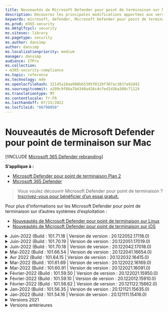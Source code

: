 ```yaml
---
title: Nouveautés de Microsoft Defender pour point de terminaison sur Mac
description: Découvrez les principales modifications apportées aux versions précédentes de Microsoft Defender pour point de terminaison sur Mac.
keywords: microsoft, defender, Microsoft Defender pour point de terminaison, mac, installation, macos, whatsnew
ms.prod: m365-security
ms.mktglfcycl: security
ms.sitesec: library
ms.pagetype: security
ms.author: dansimp
author: dansimp
ms.localizationpriority: medium
manager: dansimp
audience: ITPro
ms.collection:
- m365-security-compliance
ms.topic: reference
ms.technology: mde
ms.openlocfilehash: 32145a10aa908bb5395f0129f307ac3837a92d42
ms.sourcegitcommit: a209c9f86a7b4340a426c4cfed2d36a388c71124
ms.translationtype: MT
ms.contentlocale: fr-FR
ms.lasthandoff: 07/15/2022
ms.locfileid: "66798058"
---
```

# <a name="whats-new-in-microsoft-defender-for-endpoint-on-mac"></a>Nouveautés de Microsoft Defender pour point de terminaison sur Mac

[!INCLUDE [Microsoft 365 Defender rebranding](../../includes/microsoft-defender.md)]

**S’applique à :**
- [Microsoft Defender pour point de terminaison Plan 2](https://go.microsoft.com/fwlink/p/?linkid=2154037)
- [Microsoft 365 Defender](https://go.microsoft.com/fwlink/?linkid=2118804)

> Vous voulez découvrir Microsoft Defender pour point de terminaison ? [Inscrivez-vous pour bénéficier d’un essai gratuit.](https://signup.microsoft.com/create-account/signup?products=7f379fee-c4f9-4278-b0a1-e4c8c2fcdf7e&ru=https://aka.ms/MDEp2OpenTrial?ocid=docs-wdatp-exposedapis-abovefoldlink)

Pour plus d’informations sur les Microsoft Defender pour point de terminaison sur d’autres systèmes d’exploitation : 
- [Nouveautés de Microsoft Defender pour point de terminaison sur Linux](linux-whatsnew.md) 
- [Nouveautés de Microsoft Defender pour point de terminaison sur iOS](ios-whatsnew.md)</br>

<details>
  <summary>Juin-2022 (Build : 101.71.18 | Version de version : 20.122052.17118.0)</summary>

&ensp;Publication : **7 juillet 2022**<br/>
&ensp;Date de publication : **7 juillet 2022**<br/>
&ensp;Build : **101.71.18**<br/>
&ensp;Version de version : **20.122052.17118.0**<br/>

**Nouveautés**

- `mdatp connectivity test` a été étendu avec une URL supplémentaire dont le produit a besoin pour fonctionner correctement. La nouvelle URL est [https://go.microsoft.com/fwlink/?linkid=2144709](https://go.microsoft.com/fwlink/?linkid=2144709).
- Jusqu’à présent, le niveau du journal des produits n’était pas conservé entre les redémarrages du produit. À partir de cette version, il existe un nouveau commutateur d’outil de ligne de commande qui conserve le niveau du journal. La nouvelle commande est `mdatp log level persist --level <level>`.
- Correction d’un bogue dans le package d’installation du produit qui, dans de rares cas, pouvait entraîner une perte d’état du produit pendant les mises à jour
- Améliorations des performances pour les opérations de copie de fichiers et les applications macOS intégrées
- Correctifs de bogue

<br/>
</details>

<details>
  <summary>Juin-2022 (Build : 101.70.19 | Version de version : 20.122051.17019.0)</summary>

&ensp;Publication : **14 juin 2022**<br/>
&ensp;Publication : **14 juin 2022**<br/>
&ensp;Build : **101.70.19**<br/>
&ensp;Version de version : **20.122051.17019.0**<br/>

**Nouveautés**

- Correction d’un bogue dans lequel les notifications liées aux menaces n’étaient pas toujours présentées à l’utilisateur final.
- Améliorations des performances & d’autres correctifs de bogues

<br/>
</details>


<details>
  <summary>Juin-2022 (Build : 101.70.18 | Version de version : 20.122042.17018.0)</summary>

&ensp;Publication : **2 juin 2022**<br/>
&ensp;Date de publication : **2 juin 2022**<br/>
&ensp;Build : **101.70.18**<br/>
&ensp;Version de version : **20.122042.17018.0**<br/>

**Nouveautés**

- Correction d’un bogue dans lequel le package d’installation était parfois suspendu indéfiniment pendant les mises à jour du produit
- Correction d’un bogue dans lequel le produit détectait parfois incorrectement les fichiers à l’intérieur du dossier de quarantaine
- Améliorations des performances & d’autres correctifs de bogues

<br/>
</details>

<details>
  <summary>Mai-2022 (Build : 101.66.54 | Version de version : 20.122041.16654.0) </summary>

&ensp;Publication : **11 mai 2022**<br/>
&ensp;Date de publication : **11 mai 2022**<br/>
&ensp;Build : **101.66.54**<br/>
&ensp;Version de version : **20.122041.16654.0**<br/>


**Nouveautés**

- Résolution d’un problème où `mdatp diagnostic real-time-protection-statistics` l’impression du chemin d’accès au processus n’était pas correcte dans certains cas.
- Correctifs de bogue

<br/>
</details>

<details>
  <summary>Avr 2022 (Build : 101.64.15 | Version de version : 20.122032.16415.0)</summary>

&ensp;Publication : **26 avril 2022**<br/>
&ensp;Publication : **26 avril 2022**<br/>
&ensp;Build : **101.64.15**<br/>
&ensp;Version de version : **20.122032.16415.0**<br/>

**Nouveautés**

- Correction d’une régression introduite dans la version 101.61.69 où l’icône de menu État affichait parfois une icône d’erreur, même si aucune action n’était requise de la part de l’utilisateur final
- Amélioration du `conflicting_applications` champ pour `mdatp health` afficher uniquement les 10 processus les plus récents et inclure les noms des processus. Cela facilite l’identification des processus potentiellement en conflit avec Microsoft Defender pour point de terminaison pour Mac.
- Correction d’un bogue dans `mdatp device-control removable-media policy list` lequel l’ID du fournisseur et l’ID de produit étaient affichés en tant que décimaux au lieu de hexadécimals
- Améliorations des performances & d’autres correctifs de bogues

<br/>
</details>

<details>
  <summary>Mar-2022 (Build : 101.61.69 | Version de version : 20.122022.16169.0) </summary>

&ensp;Publication : **25 mars 2022**<br/>
&ensp;Date de publication : **25 mars 2022**<br/>
&ensp;Build : **101.61.69**<br/>
&ensp;Version de version : **20.122022.16169.0**<br/>

**Nouveautés**

- Correctifs de bogue

<br/>
</details>

<details>
  <summary>Mar-2022 (Build : 101.60.91 | Version de version : 20.122021.16091.0)</summary>

&ensp;Publication : **8 mars 2022**<br/>
&ensp;Date de publication : **8 mars 2022**<br/>
&ensp;Build : **101.60.91**<br/>
&ensp;Version de version : **20.122021.16091.0**<br/>

**Nouveautés**

- Cette version contient une mise à jour de sécurité pour [CVE-2022-23278](https://msrc-blog.microsoft.com/2022/03/08/guidance-for-cve-2022-23278-spoofing-in-microsoft-defender-for-endpoint/)

<br/>
</details>

<details>
  <summary>Février-2022 (Build : 101.59.50 | Version de version : 20.122021.15950.0) </summary>

&ensp;Publication : **28 février 2022**<br/>
&ensp;Publication : **28 février 2022**<br/>
&ensp;Build : **101.59.50**<br/>
&ensp;Version de version : **20.122021.15950.0**<br/>

**Nouveautés**

- Cette version ajoute la prise en charge de macOS 12.3. À compter de macOS 12.3, [Apple supprime Python 2.7](https://developer.apple.com/documentation/macos-release-notes/macos-12_3-release-notes). Aucune version de Python n’est préinstallée sur macOS par défaut. **ACTION NÉCESSAIRE** : 
  - Les utilisateurs doivent mettre à jour Microsoft Defender pour point de terminaison pour Mac vers la version 101.59.50 (ou ultérieure) avant de mettre à jour leurs appareils vers macOS Monterey 12.3 (ou version ultérieure). Cette version minimale 101.59.50 est un prérequis pour éliminer les problèmes liés à Python avec Microsoft Defender pour point de terminaison pour Mac sur macOS Monterey.
  - Pour les déploiements à distance, les configurations MDM existantes doivent être mises à jour pour Microsoft Defender pour point de terminaison pour Mac version 101.59.50 (ou ultérieure). L’envoi (push) via GPM d’une ancienne version de Microsoft Defender pour point de terminaison pour Mac vers macOS Monterey 12.3 (ou version ultérieure) entraîne un échec d’installation.

<br/>
</details>

<details>
  <summary>Février-2022 (Build : 101.59.10 | Version de version : 20.122012.15910.0)</summary>

&ensp;Publication : **22 février 2022**<br/>
&ensp;Publication : **22 février 2022**<br/>
&ensp;Build : **101.59.10**<br/>
&ensp;Version de version : **20.122012.15910.0**<br/>

**Nouveautés**

- L’outil de ligne de commande prend désormais en charge la restauration des fichiers mis en quarantaine à un emplacement autre que celui où le fichier a été détecté à l’origine. Cela peut être fait par le biais `mdatp threat quarantine restore --id [threat-id] --path [destination-folder]`de .
- Contrôle d’appareil étendu pour gérer les appareils connectés via Thunderbolt 3
- Amélioration de la gestion des stratégies de contrôle d’appareil contenant des ID de fournisseur et des ID de produit non valides. Avant cette version, si la stratégie contenait un ou plusieurs ID non valides, la stratégie entière était ignorée. À partir de cette version, seules les parties non valides de la stratégie sont ignorées. Les problèmes liés à la stratégie sont exposés via `mdatp device-control removable-media policy list`.
- Correctifs de bogue

<br/>
</details>

<details>
  <summary>Février-2022 (Build : 101.56.62 | Version de version : 20.121122.15662.0)</summary>

&ensp;Publication : **7 février 2022**<br/>
&ensp;Publication : **7 février 2022**<br/>
&ensp;Build : **101.56.62**<br/>
&ensp;Version de version : **20.121122.15662.0**<br/>

**Nouveautés**

- Correctifs de bogue 

<br/>
</details>

<details>
  <summary> Jan-2022 (Build : 101.56.35 | Version de version : 20.121121.15635.0)</summary>

&ensp;Publication : **30 janvier 2022**<br/>
&ensp;Date de publication : **30 janvier 2022**<br/>
&ensp;Build : **101.56.35**<br/>
&ensp;Version de version : **20.121121.15635.0**<br/>

**Nouveautés**

- L’application a été renommée « Microsoft Defender ATP » en « Microsoft Defender ». Les utilisateurs finaux observeront les modifications suivantes :
- Le chemin d’installation de l’application a été remplacé par `/Application/Microsoft Defender ATP.app` `/Applications/Microsoft Defender.app`.
- Dans l’expérience utilisateur, les occurrences de « Microsoft Defender ATP » ont été remplacées par « Microsoft Defender »
- Résolution d’un problème où certaines applications VPN ne pouvaient pas se connecter en raison du filtre de contenu réseau distribué avec Microsoft Defender pour point de terminaison pour Mac
- Résolution d’un problème détecté dans macOS 12.2 beta 2 où le package d’installation n’a pas pu être ouvert en raison d’une modification du système d’exploitation qui empêche l’installation de packages présentant certaines caractéristiques. Bien qu’il semble que ce changement de système d’exploitation ne soit pas inclus dans la version finale de macOS 12.2, il est probable qu’il sera réintroduit dans une prochaine version de macOS. Par conséquent, nous encourageons tous les administrateurs d’entreprise à actualiser le package Microsoft Defender pour point de terminaison dans leur console de gestion vers cette version de produit (ou une version plus récente).
- Résolution d’un problème rencontré sur certains appareils M1 où le produit était bloqué avec des définitions de logiciel anti-programme malveillant non valides et n’a pas pu être mis à jour avec succès vers un ensemble de définitions fonctionnel.
- `mdatp health`La sortie a été étendue avec un attribut supplémentaire appelé `full_disk_access_enabled` qui peut être utilisé pour déterminer si l’accès au disque complet a été accordé à tous les composants de Microsoft Defender pour point de terminaison pour Mac.
- Améliorations des performances & correctifs de bogues

<br/>
</details>

<details>
  <summary>Jan-2022 (Build : 101.54.16 | Version de version : 20.121111.15416.0) </summary>

&ensp;Publication : **12 janvier 2022**<br/>
&ensp;Date de publication : **12 janvier 2022**<br/>
&ensp;Build : **101.54.16**<br/>
&ensp;Version de version : **20.121111.15416.0**<br/>

**Nouveautés**

- macOS 10.14 (Mojave) n’est plus pris en charge
- Une fois qu’un paramètre de produit cesse d’être géré par l’administrateur par le biais de GPM, il revient maintenant à la valeur qu’il avait avant d’être géré (valeur configurée localement par l’utilisateur final ou, si aucune valeur locale de ce type n’a été fournie explicitement, valeur par défaut utilisée par le produit). Avant cette modification, après l’arrêt de la gestion d’un paramètre, sa valeur managée persistait et était toujours utilisée par le produit.
- Améliorations des performances & correctifs de bogues
    
<br/>
</details>

<details><summary>Versions 2021 </summary><blockquote>
    <details><summary>(Build : 101.49.25 | Version de version : 20.121092.14925.0)</summary>

&ensp;Build: **101.49.25**<br/>
&ensp;Version de version : **20.121092.14925.0** <br/>

**Nouveautés**

- Ajout d’un nouveau commutateur à l’outil de ligne de commande pour contrôler si les archives sont analysées pendant les analyses à la demande. Cela peut être configuré via `mdatp config scan-archives --value [enabled/disabled]`. Par défaut, cette option est activée. 
- Correctifs de bogue  

<br/>
</details>
 
<details><summary>(Build : 101.47.27 | Version de version : 20.121082.14727.0)</summary>

&ensp;Build: **101.47.27**<br/>
&ensp;Version de version : **20.121082.14727.0** <br/>

**Nouveautés**
- Correction d’un blocage du système lors de l’arrêt sur macOS Mojave et macOS Catalina. 

<br/>
</details>

<details><summary>(Build : 101.43.84 | Version de version : 20.121082.14384.0)</summary>

&ensp;Build: **101.43.84**<br/>
&ensp;Version de version : **20.121082.14384.0** <br/>

**Nouveautés**
- Build candidate pour macOS 12 (Monterey) 
- Correctifs de bogue 

<br/>
</details>

<details><summary>(Build : 101.41.10 | Version de version : 20.121072.14110.0)</summary>

&ensp;Build: **101.41.10**<br/>
&ensp;Version de version : **20.121072.14110.0** <br/>

**Nouveautés**
- Ajout de nouveaux commutateurs à l’outil de ligne de commande : 
    - Degré de contrôle du parallélisme pour les analyses à la demande. Cela peut être configuré via `mdatp config maximum-on-demand-scan-threads --value [number-between-1-and-64]`. Par défaut, un degré de parallélisme de 2 est utilisé. 
    - Déterminez si les analyses après les mises à jour du renseignement de sécurité sont activées ou désactivées. Cela peut être configuré via `mdatp config scan-after-definition-update --value [enabled/disabled]`. Par défaut, cette option est activée. 
- La modification du niveau du journal des produits nécessite désormais une élévation. 
- Améliorations des performances & correctifs de bogues 

<br/>
</details>

<details><summary>(Build : 101.40.84 | Version de version : 20.121071.14084.0)</summary>

&ensp;Build: **101.40.84**<br/>
&ensp;Version de version : **20.121071.14084.0** <br/>

**Nouveautés**
- Prise en charge native de la puce M1 
- Améliorations des performances & correctifs de bogues 

<br/>
</details>

<details><summary>(Build : 101.37.97 | Version de version : 20.121062.13797.0)</summary>

&ensp;Build: **101.37.97**<br/>
&ensp;Version de version : **20.121062.13797.0** <br/>

**Nouveautés**
- Améliorations des performances & correctifs de bogues 

<br/>
</details>

<details><summary>(Build : 101.34.28 | Version de version : 20.121061.13428.0)</summary>

&ensp;Build: **101.34.28**<br/>
&ensp;Version de version : **20.121061.13428.0** <br/>

**Nouveautés**
- Correctifs de bogue 

<br/>
</details>

<details><summary>(Build : 101.34.27 | Version de version : 20.121052.13427.0)</summary>

&ensp;Build: **101.34.27**<br/>
&ensp;Version de version : **20.121052.13427.0** <br/>

**Nouveautés**
- Correctifs de bogue 

<br/>
</details>

<details><summary>(Build : 101.34.20 | Version de version : 20.121051.13420.0)</summary>

&ensp;Build: **101.34.20**<br/>
&ensp;Version de version : **20.121051.13420.0** <br/>

**Nouveautés**
- [Contrôle d’appareil pour macOS](mac-device-control-overview.md)  est désormais en disponibilité générale. 
- Nous avons résolu un problème où une analyse rapide n’a pas pu être démarrée à partir du menu d’état sur macOS 11 (Big Sur). 
- Autres correctifs de bogues 

<br/>
</details>

<details><summary>(Build : 101.32.69 | Version de version : 20.121042.13269.0)</summary>

&ensp;Build: **101.32.69**<br/>
&ensp;Version de version : **20.121042.13269.0** <br/>

**Nouveautés**
- Résolution d’un problème où l’accès simultané au trousseau à partir de Microsoft Defender pour point de terminaison et d’autres applications peut entraîner une altération du trousseau.

<br/>
</details>

<details><summary>(Build : 101.29.64 | Version de version : 20.121042.12964.0)</summary>

&ensp;Build: **101.29.64**<br/>
&ensp;Version de version : **20.121042.12964.0** <br/> 

**Nouveautés**
- À compter de cette version, les menaces détectées lors des analyses antivirus à la demande déclenchées via le client de ligne de commande sont automatiquement corrigées. Les menaces détectées lors des analyses déclenchées via l’interface utilisateur nécessitent toujours une action manuelle. 
- `mdatp diagnostic real-time-protection-statistics` prend désormais en charge deux commutateurs supplémentaires : 
    - `--sort`: trie la sortie en fonction du nombre total de fichiers analysés 
    - `--top N`: affiche les N premiers résultats (ne fonctionne que si `--sort` elle est également spécifiée) 
- Améliorations des performances (en particulier pour quand `YARN` est utilisé) & correctifs de bogues

<br/>
</details>

<details><summary>(Build : 101.27.50 | Version de version : 20.121022.12750.0)</summary>

&ensp;Build: **101.27.50**<br/>
&ensp;Version de version : **20.121022.12750.0** <br/> 

**Nouveautés**
- Correctif pour prendre en charge l’expiration du certificat Apple pour macOS Catalina et versions antérieures. Ce correctif restaure les fonctionnalités de gestion des vulnérabilités & des menaces (TVM).  

<br/>
</details>

<details><summary>(Build : 101.25.69 | Version de version : 20.121022.12569.0)</summary>

&ensp;Build: **101.25.69**<br/>
&ensp;Version de version : **20.121022.12569.0** <br/> 

**Nouveautés**
- Microsoft Defender pour point de terminaison sur macOS est désormais disponible en préversion pour les clients du gouvernement des États-Unis. Pour plus d’informations, consultez  [Microsoft Defender pour point de terminaison pour les clients du gouvernement des États-Unis](gov.md). 
- Les améliorations des performances (en particulier pour la situation où l’application XCode Simulator est utilisée) & des correctifs de bogues. 

<br/>
</details>

<details><summary>(Build : 101.23.64 | Version de version : 20.121021.12364.0)</summary>

&ensp;Build: **101.23.64**<br/>
&ensp;Version de version : **20.121021.12364.0** <br/> 

**Nouveautés**
- Ajout d’une nouvelle option à l’outil de ligne de commande pour afficher des informations sur la dernière analyse à la demande. Pour afficher des informations sur la dernière analyse à la demande, exécutez `mdatp health --details antivirus`. 
- Améliorations des performances & correctifs de bogues 

<br/>
</details>

</details>

<details><summary>Versions antérieures </summary><blockquote>
<details><summary>(Build : 101.22.79 | Version de version : 20.121012.12279.0)</summary>

&ensp;Build : **101.22.79** <br> &ensp;Version de version : **20.121012.12279.0**<br>

**Nouveautés**
- Améliorations des performances & correctifs de bogues 

<br/>
</details>

<details><summary>(Build : 101.19.88 | Version de version : 20.121011.11988.0)</summary>

&ensp;Build:**101.19.88**<br>
&ensp;Version de version : **20.121011.11988.0**<br>

**Nouveautés**
- Améliorations des performances & correctifs de bogues 

<br/>
</details>

<details><summary>(Build : 101.19.48 | Version de version : 20.120121.11948.0)</summary>

&ensp;Build : **101.19.48**<br>
&ensp;Version de version : **20.120121.11948.0**<br>

**Nouveautés**
> [!NOTE]
> L’ancienne syntaxe de l’outil en ligne de commande a été déconseillée avec cette version. Pour plus d’informations sur la nouvelle syntaxe, consultez [Ressources](mac-resources.md#configuring-from-the-command-line). 
- Ajout d’un nouveau commutateur de ligne de commande pour désactiver l’extension réseau : `mdatp system-extension network-filter disable`. Cette commande peut être utile pour résoudre les problèmes de mise en réseau qui peuvent être liés à Microsoft Defender pour point de terminaison sur Mac. 
- Améliorations des performances & correctifs de bogues 

<br/>
</details>

<details><summary>(Build : 101.19.21 | Version de version : 20.120101.11921.0)</summary>

&ensp;Build : **101.19.21**<br>
&ensp;Version de version : **20.120101.11921.0** <br>

**Nouveautés**
- Correctifs de bogue 

<br/>
</details>

<details><summary>(Build : 101.15.26 | Version de version : 20.120102.11526.0)</summary>

&ensp;Build : **101.15.26**<br>
&ensp;Version de version : **20.120102.11526.0**<br>

**Nouveautés**
- Amélioration de la fiabilité de l’agent lors de l’exécution sur macOS 11 Big Sur. 
- Ajout d’un nouveau commutateur de ligne de commande (`--ignore-exclusions`) pour ignorer les exclusions av pendant les analyses personnalisées (`mdatp scan custom`). 
- Améliorations des performances & correctifs de bogues

<br/> 
</details>

<details><summary>(Build : 101.13.75 | Version de version : 20.120101.11375.0)</summary>

&ensp;Build : **101.13.75**<br>
&ensp;Version de version : **20.120101.11375.0**<br>

**Nouveautés** 
- Conditions supprimées lorsque Microsoft Defender pour point de terminaison déclenchant un bogue macOS 11 (Big Sur) qui se manifeste dans une panique du noyau. 
- Correction d’une fuite de mémoire dans l’extension système Endpoint Security lors de l’exécution sur mac 11 (Big Sur). 
- Correctifs de bogue 

<br/>
</details>

<details><summary>(Build : 101.10.72)</summary>

&ensp;Build : **101.10.72** <br>

**Nouveautés** 
- Correctifs de bogue  

<br/>
</details>

<details><summary>(Build : 101.09.61)</summary>

&ensp;Build : **101.09.61**<br>

**Nouveautés** 
- Ajout d’une nouvelle préférence [managée pour désactiver l’option d’envoi de commentaires](mac-preferences.md#show--hide-option-to-send-feedback). 
- L’icône du menu État affiche désormais un état sain lorsque les paramètres du produit sont gérés. Auparavant, l’icône du menu État affichait un état d’avertissement ou d’erreur, même si les paramètres du produit étaient gérés par l’administrateur. 
- Améliorations des performances & correctifs de bogues 

<br/>
</details>

<details><summary>(Build : 101.09.50)</summary>

&ensp;Build : **101.09.50**<br>

**Nouveautés** 
- Cette version de produit a été validée sur macOS Big Sur 11 beta 9. 
- La nouvelle syntaxe de l’outil en ligne de commande mdatp est désormais celle par défaut. Pour plus d’informations sur la nouvelle syntaxe, consultez [Ressources pour Microsoft Defender pour point de terminaison sur macOS](mac-resources.md#configuring-from-the-command-line). 
> [!NOTE]
> L’ancienne syntaxe de l’outil en ligne de commande sera supprimée du produit le **1er janvier 2021**.
- Étendue `mdatp diagnostic create` avec un nouveau paramètre (`--path [directory]`) qui permet d’enregistrer les journaux de diagnostic dans un autre répertoire. 
- Améliorations des performances & correctifs de bogues 

<br/>
</details>

<details><summary>(Build : 101.09.49)</summary>

&ensp;Build : **101.09.49**<br>

**Nouveautés** 
- Améliorations de l’interface utilisateur pour différencier les exclusions gérées par l’administrateur informatique et les exclusions définies par l’utilisateur local. 
- Amélioration de l’utilisation du processeur pendant les analyses à la demande. 
- Améliorations des performances & correctifs de bogues 

<br/>
</details>

<details><summary>(Build : 101.07.23)</summary>

&ensp;Build : **101.07.23**<br>

**Nouveautés** 
- Ajout de nouveaux champs à la sortie de la vérification de `mdatp --health` l’état du mode passif et de l’ID de groupe EDR. 
> [!NOTE]
> `mdatp --health` sera remplacé par `mdatp health` une prochaine mise à jour du produit. 
- Correction d’un bogue dans lequel la soumission automatique d’exemples n’était pas marquée comme gérée dans l’interface utilisateur. 
- Ajout de nouveaux paramètres pour contrôler la rétention des éléments dans l’historique d’analyse antivirus. Vous pouvez maintenant [spécifier le nombre de jours pendant lesquels conserver les éléments dans l’historique](mac-preferences.md#antivirus-scan-history-retention-in-days)  [d’analyse et spécifier le nombre maximal d’éléments dans l’historique des analyses](mac-preferences.md#maximum-number-of-items-in-the-antivirus-scan-history). 
- Correctifs de bogue 

<br/>
</details>

<details><summary>(Build : 101.06.63)</summary>

&ensp;Build : **101.06.63**<br>

**Nouveautés** 
- Résolution d’une régression des performances introduite dans la version `101.05.17`. La régression a été introduite avec le correctif pour éliminer les paniques de noyau observées par certains clients lors de l’accès aux partages SMB. Nous avons rétabli ce changement de code et étudions d’autres façons d’éliminer les paniques du noyau. 

<br/>
</details>

<details><summary>(Build : 101.05.17)</summary>

&ensp;Build : **101.05.17**<br> 

**Nouveautés** 
> [!IMPORTANT]
> Nous travaillons sur une syntaxe nouvelle et améliorée pour l’outil `mdatp` en ligne de commande. La nouvelle syntaxe est actuellement la valeur par défaut dans les canaux Insider Fast et Insider Slow Update. Nous vous encourageons à vous famliliarize avec cette nouvelle syntaxe. Nous continuerons de soutenir l’ancienne syntaxe en parallèle avec la nouvelle syntaxe et fournirons plus de communication autour du plan de dépréciation de l’ancienne syntaxe dans les mois à venir. 
- Résolution d’une panique du noyau qui se produisait parfois lors de l’accès aux partages de fichiers SMB. 
- Améliorations des performances & correctifs de bogues 

<br/>
</details>

<details><summary>(Build : 101.05.16)</summary>

&ensp;Build : **101.05.16**<br>

**Nouveautés** 
- Améliorations apportées à la logique d’analyse rapide pour réduire considérablement le nombre de fichiers analysés. 
- Ajout de la [prise en charge](mac-resources.md#how-to-enable-autocompletion) de la saisie semi-automatique pour l’outil en ligne de commande. 
- Correctifs de bogue 

<br/>
</details>

<details><summary>(Build : 101.03.12)</summary>

&ensp;Build : **101.03.12**<br>

**Nouveautés** 
- Améliorations des performances & correctifs de bogues 

<br/>
</details>

<details><summary>(Build : 101.01.54)</summary>

&ensp;Build : **101.01.54**<br>

**Nouveautés** 
- Améliorations apportées à la compatibilité avec Time Machine 
- Améliorations apportées à l’accessibilité 
- Améliorations des performances & correctifs de bogues 

<br/>
</details>

<details><summary>(Build : 101.00.31)</summary>

&ensp;Build : **101.00.31** <br>

**Nouveautés** 
- Amélioration de [l’expérience d’intégration de produits pour les utilisateurs Intune](/mem/intune/apps/apps-advanced-threat-protection-macos) 
- Les [exclusions antivirus prennent désormais en charge les caractères génériques](mac-exclusions.md#supported-exclusion-types)
- Ajout de la possibilité de déclencher des analyses antivirus à partir du menu contextuel macOS. Vous pouvez maintenant cliquer avec le bouton droit sur un fichier ou un dossier dans Finder et sélectionner **Analyser avec Microsoft Defender pour point de terminaison**. 
- Les rétrogradations des produits sur place sont désormais explicitement interdites par le programme d’installation. Si vous avez besoin d’une rétrogradation, commencez par désinstaller la version existante et reconfigurez votre appareil. 
- Autres améliorations des performances & correctifs de bogues 

<br/>
</details>

<details><summary>(Build : 100.90.27)</summary>

&ensp;Build : **100.90.27** <br>   

**Nouveautés** 
- Vous pouvez maintenant [définir un canal](mac-updates.md#set-the-channel-name) de mise à jour pour Microsoft Defender pour point de terminaison sur macOS qui est différent du canal de mise à jour à l’échelle du système. 
- Icône Nouveau produit 
- Autres améliorations de l’expérience utilisateur 
- Correctifs de bogue 

<br/>
</details>

<details><summary>(Build : 100.86.92)</summary>

&ensp;Build : **100.86.92**<br>

**Nouveautés** 
- Améliorations apportées à la compatibilité avec Time Machine 
- Résolution d’un problème où le produit ne nettoyait parfois pas tous les fichiers pendant `/Library/Application Support/Microsoft/Defender` la désinstallation. 
- Réduction de l’utilisation du processeur du produit lorsque les produits Microsoft sont mis à jour via Microsoft AutoUpdate. 
- Autres améliorations des performances & correctifs de bogues 

<br/>
</details>

<details><summary>(Build : 100.86.91)</summary>

&ensp;Build : **100.86.91**<br>

**Nouveautés**
> [!CAUTION]
> Pour garantir la protection la plus complète pour vos appareils macOS et conformément à l’arrêt par Apple de la remise des mises à jour de sécurité natives macOS aux versions du système d’exploitation antérieures à [actuel - 2], le déploiement et les mises à jour MDATP pour Mac ne seront plus pris en charge sur macOS Sierra [10.12]. Les mises à jour et améliorations MDATP pour Mac seront fournies aux appareils exécutant les versions Catalina [10.15], Mojave [10.14] et High Sierra [10.13].
>
> Si vous avez déjà déployé MDATP pour Mac sur vos appareils Sierra [10.12], effectuez une mise à niveau vers la dernière version de macOS pour éliminer les risques de perte de protection.

-  Améliorations des performances & correctifs de bogues 

<br/>
</details>

<details><summary>(Build : 100.83.73)</summary>

&ensp;Build : **100.83.73**<br>

**Nouveautés**
- Ajout de contrôles supplémentaires pour les administrateurs informatiques concernant [la gestion des exclusions](mac-preferences.md#exclusion-merge-policy),  [la gestion des paramètres de type de menace et les](mac-preferences.md#threat-type-settings-merge-policy)  [actions de menace non autorisées](mac-preferences.md#disallowed-threat-actions). 
- Lorsque l’accès au disque complet n’est pas activé sur l’appareil, un avertissement s’affiche maintenant dans le menu d’état. 
- Améliorations des performances & correctifs de bogues
 
<br/>
</details>

<details><summary>(Build : 100.82.60)</summary>

&ensp;Build : **100.82.60** <br>

**Nouveautés**
- Résolution d’un problème où le produit ne parvient pas à démarrer à la suite d’une mise à jour de définition.

<br/> 
</details>

<details><summary>(Build : 100.80.42)</summary>

&ensp;Build : **100.80.42**<br>

**Nouveautés**
- Correctifs de bogue

<br/> 
</details>

<details><summary>(Build : 100.79.42)</summary>

&ensp;Build : **100.79.42**<br>

**Nouveautés**
- Correction d’un problème où Microsoft Defender pour point de terminaison sur Mac interfère parfois avec Time Machine. 
- Ajout d’un nouveau commutateur à l’utilitaire de ligne de commande pour tester la connectivité avec le service principal
 
  ```bash
  mdatp connectivity test
  ```
- Ajout de la possibilité d’afficher l’historique complet des menaces dans l’interface utilisateur (accessible à partir de la vue **Historique de** protection). 
- Améliorations des performances & correctifs de bogues

<br/>
</details>

<details><summary>(Build : 100.72.15)</summary> 

&ensp;Build : **100.72.15**<br>

**Nouveautés**
- Correctifs de bogue 

<br/>
</details>

<details><summary>(Build : 100.70.99)</summary> 

&ensp;Build : **100.70.99**<br>

**Nouveautés**
- Résolution d’un problème qui affecte la capacité de certains utilisateurs à effectuer une mise à niveau vers macOS Catalina lorsque la protection en temps réel est activée. Ce problème sporadique a été provoqué par Microsoft Defender pour point de terminaison verrouillage des fichiers dans le package de mise à niveau Catalina lors de l’analyse des menaces, ce qui a entraîné des échecs dans la séquence de mise à niveau.

<br/>
</details> 

<details><summary>(Build : 100.68.99)</summary> 

&ensp;Build : **100.68.99**<br>

**Nouveautés**
- Ajout de la possibilité de configurer la fonctionnalité antivirus pour qu’elle s’exécute en [mode passif](mac-preferences.md#enforcement-level-for-antivirus-engine). 
- Améliorations des performances & correctifs de bogues 

<br/>
</details>

<details><summary>(Build : 100.65.28)</summary> 

&ensp;Build : **100.65.28**<br>

**Nouveautés**
- Ajout de la prise en charge de macOS Catalina. 
> [!CAUTION]
> macOS 10.15 (Catalina) contient de nouvelles améliorations en matière de sécurité et de confidentialité. À compter de cette version, par défaut, les applications ne peuvent pas accéder à certains emplacements sur le disque (tels que Documents, Téléchargements, Bureau, etc.) sans consentement explicite. En l’absence de ce consentement, Microsoft Defender pour point de terminaison ne peut pas protéger entièrement votre appareil.
> 
> Le mécanisme d’octroi de ce consentement dépend de la façon dont vous avez déployé Microsoft Defender pour point de terminaison :
> 
> - Pour les déploiements manuels, consultez les instructions mises à jour dans la [rubrique Déploiement manuel](mac-install-manually.md#how-to-allow-full-disk-access).
> - Pour les déploiements managés, consultez les instructions mises à jour dans les rubriques sur le [déploiement basé sur JAMF](mac-install-with-jamf.md)et  [le déploiement](mac-install-with-intune.md#create-system-configuration-profiles)  basé sur Microsoft Intune. 

- Améliorations des performances & correctifs de bogues 

<br/>
</details>

<br/><br/>
</details>